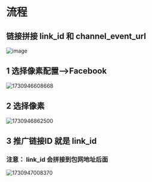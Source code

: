 # 流程
## 链接拼接 link_id  和 channel_event_url
![image](https://github.com/user-attachments/assets/79377537-8814-4796-bd5d-0df978477e36)

## 1 选择像素配置——>Facebook 
![1730946608668](https://github.com/user-attachments/assets/465d84a6-eb71-405e-b3f4-4ce930466752)

## 2 选择像素 
![1730946862500](https://github.com/user-attachments/assets/59660057-badc-4371-a190-309174d8b4af)

## 3 推广链接ID 就是 link_id 
### 注意： link_id 会拼接到包网地址后面
![1730947008370](https://github.com/user-attachments/assets/385e305e-96ef-45b9-bb1e-ca4b935d64a0)


